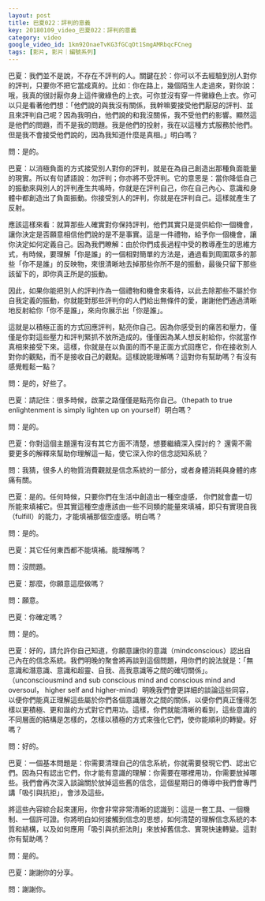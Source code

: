 ```yaml
---
layout: post
title: 巴夏022：評判的意義
key: 20180109_video_巴夏022：評判的意義
category: video
google_video_id: 1km92OnaeTvKG3fGCqOt1SmgAMRbqcFCneg
tags: [影片, 影片｜編號系列]
---
```



巴夏：我們並不是說，不存在不評判的人。關鍵在於：你可以不去經驗到別人對你的評判，只要你不把它當成真的。比如：你在路上，幾個陌生人走過來，對你說：哦，我真的很討厭你身上這件黴綠色的上衣。可你並沒有穿一件黴綠色上衣。你可以只是看著他們想：「他們說的與我沒有關係，我幹嘛要接受他們厭惡的評判、並且來評判自己呢？因為我明白，他們說的和我沒關係，我不受他們的影響。顯然這是他們的問題，而不是我的問題。我是他們的投射，我在以這種方式服務於他們。但是我不會接受他們說的，因為我知道什麼是真相。」明白嗎？

問：是的。

巴夏：以消極負面的方式接受別人對你的評判，就是在為自己創造出那種負面能量的現實。所以有句諺語說：勿評判；你亦將不受評判。它的意思是：當你降低自己的振動來與別人的評判產生共鳴時，你就是在評判自己，你在自己內心、意識和身體中都創造出了負面振動。你接受別人的評判，你就是在評判自己。這樣就產生了反射。

應該這樣來看：就算那些人確實對你保持評判，他們其實只是提供給你一個機會，讓你決定是否願意相信他們說的是不是事實。這是一件禮物，給予你一個機會，讓你決定如何定義自己。因為我們瞭解：由於你們成長過程中受的教導產生的思維方式，有時候，要理解「你是誰」的一個相對簡單的方法是，通過看到周圍眾多的那些「你不是誰」的反映物，來很清晰地去掉那些你所不是的振動，最後只留下那些該留下的，即你真正所是的振動。

因此，如果你能把別人的評判作為一個禮物和機會來看待，以此去除那些不屬於你自我定義的振動，你就能對那些評判你的人們給出無條件的愛，謝謝他們通過清晰地反射給你「你不是誰」，來向你展示出「你是誰」。

這就是以積極正面的方式回應評判，點亮你自己。因為你感受到的痛苦和壓力，僅僅是你對這些壓力和評判緊抓不放所造成的。僅僅因為某人想反射給你，你就當作真相來接受下來。這樣，你就是在以負面的而不是正面方式回應它，你在接收別人對你的觀點，而不是接收自己的觀點。這樣說能理解嗎？這對你有幫助嗎？有沒有感覺輕鬆一點？

問：是的，好些了。

巴夏：請記住：很多時候，啟蒙之路僅僅是點亮你自己。（thepath to true enlightenment is simply lighten up on yourself）明白嗎？

問：是的。

巴夏：你對這個主題還有沒有其它方面不清楚，想要繼續深入探討的？ 還需不需要更多的解釋來幫助你理解這一點，使它深入你的信念認知系統？

問：我猜，很多人的物質消費觀就是信念系統的一部分，或者身體消耗與身體的疼痛有關。

巴夏：是的。任何時候，只要你們在生活中創造出一種空虛感， 你們就會盡一切所能來填補它。但其實這種空虛應該由一些不同類的能量來填補，即只有實現自我（fulfill）的能力，才能填補那個空虛感。明白嗎？

問：是的。

巴夏：其它任何東西都不能填補。能理解嗎？

問：沒問題。

巴夏：那麼，你願意這麼做嗎？

問：願意。

巴夏：你確定嗎？

問：是的。

巴夏：好的，請允許你自己知道，你願意讓你的意識（mindconscious）認出自己內在的信念系統。我們明晚的聚會將再談到這個問題，用你們的說法就是：「無意識和潛意識、意識和超靈、自我、高我意識等之間的確切關係」。（unconsciousmind and sub conscious mind and conscious mind and oversoul， higher self and higher-mind）明晚我們會更詳細的談論這些同容，以便你們能真正理解這些屬於你們各個意識層次之間的關係，以便你們真正懂得怎樣以更積極、更和諧的方式對它們用功。這樣，你們就能清晰的看到，這些意識的不同層面的結構是怎樣的，怎樣以積極的方式來強化它們，使你能順利的轉變。好嗎？

問：好的。

巴夏：一個基本問題是：你需要清理自己的信念系統，你就需要發現它們、認出它們。因為只有認出它們，你才能有意識的理解：你需要在哪裡用功，你需要放掉哪些。我們會再次深入談論關於放掉這些舊的信念，這個星期日的傳導中我們會專門講「吸引與抗拒」，會涉及這些。

將這些內容綜合起來運用，你會非常非常清晰的認識到：這是一套工具、一個機制、一個許可證。你將明白如何接觸到信念的思想，如何清楚的理解信念系統的本質和結構，以及如何應用「吸引與抗拒法則」來放掉舊信念、實現快速轉變。這對你有幫助嗎？

問：是的。

巴夏：謝謝你的分享。

問：謝謝你。
